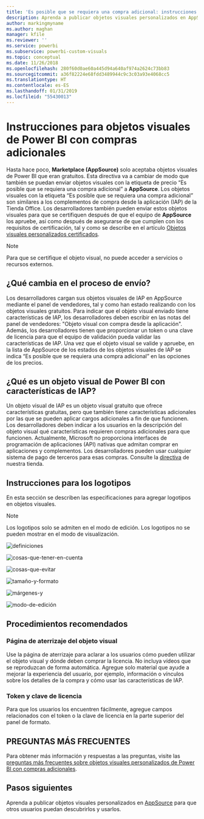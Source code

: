 ```yaml
---
title: 'Es posible que se requiera una compra adicional: instrucciones para objetos visuales de Power BI'
description: Aprenda a publicar objetos visuales personalizados en AppSource para que otros usuarios puedan descubrirlos y comprarlos para usarlos.
author: markingmyname
ms.author: maghan
manager: kfile
ms.reviewer: ''
ms.service: powerbi
ms.subservice: powerbi-custom-visuals
ms.topic: conceptual
ms.date: 11/26/2018
ms.openlocfilehash: 280f60d0ae60a445d94a640af974a2624c73bb83
ms.sourcegitcommit: a36f82224e68fdd3489944c9c3c03a93e4068cc5
ms.translationtype: HT
ms.contentlocale: es-ES
ms.lasthandoff: 01/31/2019
ms.locfileid: "55430013"
---
```

# <a name="guidelines-for-power-bi-visuals-with-additional-purchases"></a>Instrucciones para objetos visuales de Power BI con compras adicionales

Hasta hace poco, **Marketplace (AppSource)** solo aceptaba objetos visuales de Power BI que eran gratuitos. Esta directiva va a cambiar de modo que también se puedan enviar objetos visuales con la etiqueta de precio “Es posible que se requiera una compra adicional” a **AppSource**. Los objetos visuales con la etiqueta “Es posible que se requiera una compra adicional” son similares a los complementos de compra desde la aplicación (IAP) de la Tienda Office. Los desarrolladores también pueden enviar estos objetos visuales para que se certifiquen después de que el equipo de **AppSource** los apruebe, así como después de asegurarse de que cumplen con los requisitos de certificación, tal y como se describe en el artículo [Objetos visuales personalizados certificados](../power-bi-custom-visuals-certified.md).

> [!Note]
> Para que se certifique el objeto visual, no puede acceder a servicios o recursos externos.

## <a name="whats-changing-in-the-submission-process"></a>¿Qué cambia en el proceso de envío?

Los desarrolladores cargan sus objetos visuales de IAP en AppSource mediante el panel de vendedores, tal y como han estado realizando con los objetos visuales gratuitos. Para indicar que el objeto visual enviado tiene características de IAP, los desarrolladores deben escribir en las notas del panel de vendedores: "Objeto visual con compra desde la aplicación". Además, los desarrolladores tienen que proporcionar un token o una clave de licencia para que el equipo de validación pueda validar las características de IAP. Una vez que el objeto visual se valide y apruebe, en la lista de AppSource de los estados de los objetos visuales de IAP se indica “Es posible que se requiera una compra adicional” en las opciones de los precios.

## <a name="what-is-a-power-bi-visual-with-iap-features"></a>¿Qué es un objeto visual de Power BI con características de IAP?

Un objeto visual de IAP es un objeto visual gratuito que ofrece características gratuitas, pero que también tiene características adicionales por las que se pueden aplicar cargos adicionales a fin de que funcionen. Los desarrolladores deben indicar a los usuarios en la descripción del objeto visual qué características requieren compras adicionales para que funcionen. Actualmente, Microsoft no proporciona interfaces de programación de aplicaciones (API) nativas que admitan comprar en aplicaciones y complementos. Los desarrolladores pueden usar cualquier sistema de pago de terceros para esas compras. Consulte la [directiva](https://docs.microsoft.com/office/dev/store/validation-policies#2-apps-or-add-ins-can-display-certain-ads) de nuestra tienda.

## <a name="logo-guidelines"></a>Instrucciones para los logotipos

En esta sección se describen las especificaciones para agregar logotipos en objetos visuales.

> [!NOTE]
> Los logotipos solo se admiten en el modo de edición. Los logotipos no se pueden mostrar en el modo de visualización.

![definiciones](media/office-store-in-app-purchase-visual-guidelines/definitions.png)

![cosas-que-tener-en-cuenta](media/office-store-in-app-purchase-visual-guidelines/things-to-keep-in-mind.png)

![cosas-que-evitar](media/office-store-in-app-purchase-visual-guidelines/things-to-avoid.png)

![tamaño-y-formato ](media/office-store-in-app-purchase-visual-guidelines/size-and-format.png)

![márgenes-y](media/office-store-in-app-purchase-visual-guidelines/margins-and-sizes.png)

![modo-de-edición](media/office-store-in-app-purchase-visual-guidelines/logos-in-edit-mode.png)

## <a name="best-practices"></a>Procedimientos recomendados

### <a name="visual-landing-page"></a>Página de aterrizaje del objeto visual

Use la página de aterrizaje para aclarar a los usuarios cómo pueden utilizar el objeto visual y dónde deben comprar la licencia. No incluya vídeos que se reproduzcan de forma automática. Agregue solo material que ayude a mejorar la experiencia del usuario, por ejemplo, información o vínculos sobre los detalles de la compra y cómo usar las características de IAP.

### <a name="license-key-and-token"></a>Token y clave de licencia

Para que los usuarios los encuentren fácilmente, agregue campos relacionados con el token o la clave de licencia en la parte superior del panel de formato.

## <a name="faq"></a>PREGUNTAS MÁS FRECUENTES

Para obtener más información y respuestas a las preguntas, visite las [preguntas más frecuentes sobre objetos visuales personalizados de Power BI con compras adicionales](https://docs.microsoft.com/power-bi/power-bi-custom-visuals-faq#visuals-with-additional-purchases).

## <a name="next-steps"></a>Pasos siguientes

Aprenda a publicar objetos visuales personalizados en [AppSource](office-store.md) para que otros usuarios puedan descubrirlos y usarlos.
